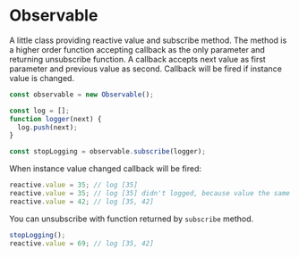 # Observable

A little class providing reactive value and subscribe method. The method is a higher order function accepting callback as the only parameter and returning unsubscribe function. A callback accepts next value as first parameter and previous value as second. Callback will be fired if instance value is changed.

```js
const observable = new Observable();

const log = [];
function logger(next) {
  log.push(next);
}

const stopLogging = observable.subscribe(logger);
```

When instance value changed callback will be fired:

```js
reactive.value = 35; // log [35]
reactive.value = 35; // log [35] didn't logged, because value the same
reactive.value = 42; // log [35, 42]
```

You can unsubscribe with function returned by `subscribe` method.

```js
stopLogging();
reactive.value = 69; // log [35, 42]
```
